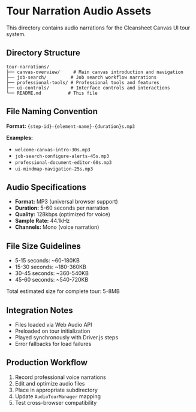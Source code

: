 # Tour Narration Audio Assets

This directory contains audio narrations for the Cleansheet Canvas UI tour system.

## Directory Structure

```
tour-narrations/
├── canvas-overview/     # Main canvas introduction and navigation
├── job-search/         # Job search workflow narrations
├── professional-tools/ # Professional tools and features
├── ui-controls/        # Interface controls and interactions
└── README.md          # This file
```

## File Naming Convention

**Format:** `{step-id}-{element-name}-{duration}s.mp3`

**Examples:**
- `welcome-canvas-intro-30s.mp3`
- `job-search-configure-alerts-45s.mp3`
- `professional-document-editor-60s.mp3`
- `ui-mindmap-navigation-25s.mp3`

## Audio Specifications

- **Format:** MP3 (universal browser support)
- **Duration:** 5-60 seconds per narration
- **Quality:** 128kbps (optimized for voice)
- **Sample Rate:** 44.1kHz
- **Channels:** Mono (voice narration)

## File Size Guidelines

- 5-15 seconds: ~60-180KB
- 15-30 seconds: ~180-360KB
- 30-45 seconds: ~360-540KB
- 45-60 seconds: ~540-720KB

Total estimated size for complete tour: 5-8MB

## Integration Notes

- Files loaded via Web Audio API
- Preloaded on tour initialization
- Played synchronously with Driver.js steps
- Error fallbacks for load failures

## Production Workflow

1. Record professional voice narrations
2. Edit and optimize audio files
3. Place in appropriate subdirectory
4. Update `AudioTourManager` mapping
5. Test cross-browser compatibility